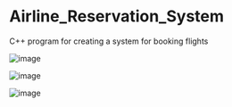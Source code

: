 # Airline_Reservation_System
C++ program for creating a system for booking flights 


![image](https://github.com/GC-995/Airline_Reservation_System/assets/142501438/a4a603b3-c433-47f1-b01a-14b6539fd8d5)


![image](https://github.com/GC-995/Airline_Reservation_System/assets/142501438/ac1e3981-07f4-4f0a-9863-dda5a7528cbd)


![image](https://github.com/GC-995/Airline_Reservation_System/assets/142501438/7f436b41-5405-470f-8410-552e7cc7fb30)
